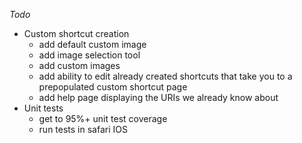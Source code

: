 *Todo*
* Custom shortcut creation
  * add default custom image
  * add image selection tool
  * add custom images
  * add ability to edit already created shortcuts that take you to a prepopulated custom shortcut page
  * add help page displaying the URIs we already know about
* Unit tests
  * get to 95%+ unit test coverage
  * run tests in safari IOS

